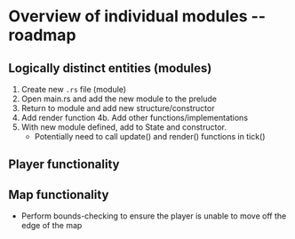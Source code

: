 # Overview of individual modules -- roadmap

## Logically distinct entities (modules)
1. Create new `.rs` file (module)
2. Open main.rs and add the new module to the prelude
3. Return to module and add new structure/constructor
4. Add render function
4b. Add other functions/implementations
5. With new module defined, add to State and constructor.
	- Potentially need to call update() and render() functions in tick()


## Player functionality


## Map functionality
- Perform bounds-checking to ensure the player is unable to move off the edge of the map

